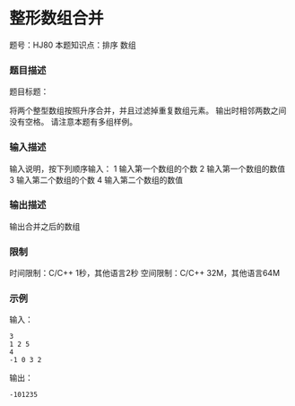 # 整形数组合并

题号：HJ80
本题知识点：排序 数组

### 题目描述

题目标题：

将两个整型数组按照升序合并，并且过滤掉重复数组元素。
输出时相邻两数之间没有空格。
请注意本题有多组样例。

### 输入描述

输入说明，按下列顺序输入：
1 输入第一个数组的个数
2 输入第一个数组的数值
3 输入第二个数组的个数
4 输入第二个数组的数值

### 输出描述

输出合并之后的数组

### 限制

时间限制：C/C++ 1秒，其他语言2秒 
空间限制：C/C++ 32M，其他语言64M

### 示例

输入：
```
3
1 2 5
4
-1 0 3 2
```

输出：
```
-101235
```